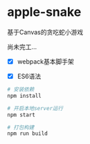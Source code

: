 # apple-snake
基于Canvas的贪吃蛇小游戏

尚未完工...

- [x] webpack基本脚手架

- [x] ES6语法

```bash
# 安装依赖
npm install

# 开启本地server运行
npm start

# 打包构建
npm run build
```
